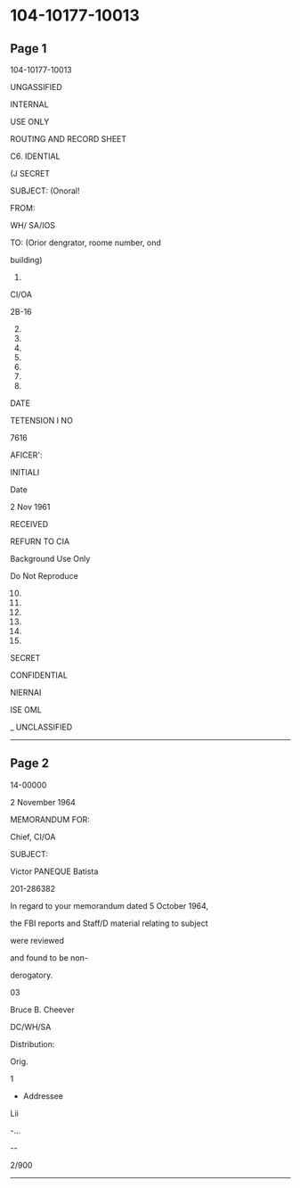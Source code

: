 # 104-10177-10013

## Page 1

104-10177-10013

UNGASSIFIED

INTERNAL

USE ONLY

ROUTING AND RECORD SHEET

C6. IDENTIAL

(J SECRET

SUBJECT: (Onoral!

FROM:

WH/ SA/IOS

TO: (Orior dengrator, roome number, ond

building)

1.

CI/OA

2B-16

2.

3.

4.

5.

8.

7.

8.

DATE

TETENSION I NO

7616

AFICER':

INITIALI

Date

2 Nov 1961

RECEIVED

REFURN TO CIA

Background Use Only

Do Not Reproduce

10.

11.

12.

13.

14.

15.

SECRET

CONFIDENTIAL

NIERNAI

ISE OML

_ UNCLASSIFIED

---

## Page 2

14-00000

2 November 1964

MEMORANDUM FOR:

Chief, CI/OA

SUBJECT:

Victor PANEQUE Batista

201-286382

In regard to your memorandum dated 5 October 1964,

the FBI reports and Staff/D material relating to subject

were reviewed

and found to be non-

derogatory.

03

Bruce B. Cheever

DC/WH/SA

Distribution:

Orig.

1

- Addressee

Lii

-...

--

2/900

---

